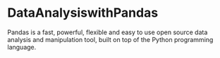 # DataAnalysiswithPandas
Pandas is a fast, powerful, flexible and easy to use open source data analysis and manipulation tool, built on top of the Python programming language.
